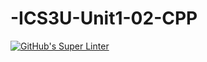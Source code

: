 # -ICS3U-Unit1-02-CPP

[![GitHub's Super Linter](https://github.com/Ethan-Prieur1/-ICS3U-Unit1-02-CPP/workflows/GitHub's%20Super%20Linter/badge.svg)](https://github.com/Ethan-Prieur1/-ICS3U-Unit1-02-CPP/actions)
